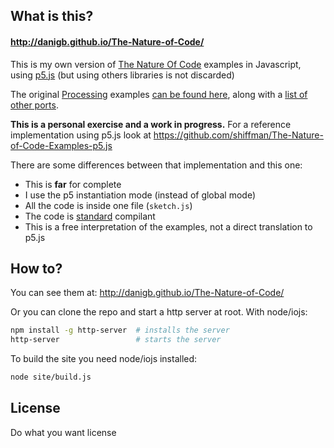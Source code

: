 ## What is this?

#### http://danigb.github.io/The-Nature-of-Code/

This is my own version of [The Nature Of Code](http://natureofcode.com/) examples in Javascript, using [p5.js](http://p5js.org/) (but using others libraries is not discarded)

The original [Processing](http://processing.org) examples [can be found here](https://github.com/shiffman/The-Nature-of-Code-Examples), along with a [list of other ports](https://github.com/shiffman/The-Nature-of-Code-Examples/blob/master/README.md).


__This is a personal exercise and a work in progress.__ For a reference implementation using p5.js look at https://github.com/shiffman/The-Nature-of-Code-Examples-p5.js

There are some differences between that implementation and this one:

- This is __far__ for complete
- I use the p5 instantiation mode (instead of global mode)
- All the code is inside one file (`sketch.js`)
- The code is [standard](https://github.com/feross/standard) compilant
- This is a free interpretation of the examples, not a direct translation to p5.js


## How to?

You can see them at: http://danigb.github.io/The-Nature-of-Code/

Or you can clone the repo and start a http server at root. With node/iojs:

```bash
npm install -g http-server  # installs the server
http-server                 # starts the server
```

To build the site you need node/iojs installed:

```bash
node site/build.js
```


## License

Do what you want license
